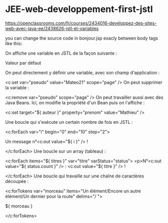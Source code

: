 # JEE-web-developpement-first-jstl

https://openclassrooms.com/fr/courses/2434016-developpez-des-sites-web-avec-java-ee/2438626-jstl-et-variables

you can change the source code in bonjour.jsp exacly between body tags like this:

On affiche une variable en JSTL de la façon suivante :

<p><c:out value="${ variable }">Valeur par défaut</c:out></p>
On peut directement y définir une variable, avec son champ d'application :

<c:set var="pseudo" value="Mateo21" scope="page" />
On peut supprimer la variable :

<c:remove var="pseudo" scope="page" />
On peut travailler aussi avec des Java Beans. Ici, on modifie la propriété d'un Bean puis on l'affiche :

<c:set target="${ auteur }" property="prenom" value="Mathieu" />
<p><c:out value="${ auteur.prenom }" /></p>


Une boucle qui s'exécute un certain nombre de fois en JSTL :

<c:forEach var="i" begin="0" end="10" step="2">
    <p>Un message n°<c:out value="${ i }" /> !</p>
</c:forEach>
Une boucle sur un array (tableau) :

<c:forEach items="${ titres }" var="titre" varStatus="status">
    <p>N°<c:out value="${ status.count }" /> : <c:out value="${ titre }" /> !</p>
</c:forEach>
Une boucle qui travaille sur une chaîne de caractères découpée :

<c:forTokens var="morceau" items="Un élément/Encore un autre élément/Un dernier pour la route" delims="/ ">
    <p>${ morceau }</p>
</c:forTokens>
